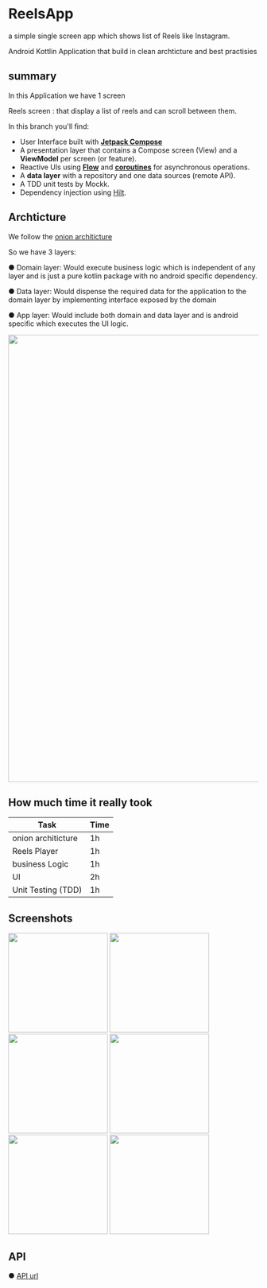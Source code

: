 # ReelsApp
a simple single screen app which shows list of Reels like Instagram.

Android Kottlin Application that build in clean archticture and best practisies


## summary
 In this Application we have 1 screen

Reels screen : that display a list of reels and can scroll between them.

In this branch you'll find:
*   User Interface built with **[Jetpack Compose](https://developer.android.com/jetpack/compose)** 
*   A presentation layer that contains a Compose screen (View) and a **ViewModel** per screen (or feature).
*   Reactive UIs using **[Flow](https://developer.android.com/kotlin/flow)** and **[coroutines](https://kotlinlang.org/docs/coroutines-overview.html)** for asynchronous operations.
*   A **data layer** with a repository and one data sources (remote API).
*   A TDD unit tests by Mockk.
*   Dependency injection using [Hilt](https://developer.android.com/training/dependency-injection/hilt-android).


## Archticture
 We follow the [onion architicture](https://medium.com/android-dev-hacks/detailed-guide-on-android-clean-architecture-9eab262a9011)
 
 So we have 3 layers:
 
●	Domain layer: Would execute business logic which is independent of any layer and is just a pure kotlin package with no android specific dependency.

●	Data layer: Would dispense the required data for the application to the domain layer by implementing interface exposed by the domain

●	App layer:
Would include both domain and data layer and is android specific which executes the UI logic.

<img src="https://user-images.githubusercontent.com/8076006/232272370-c7f80389-d612-4bbb-a077-5cc2550e962e.jpg" width= "900">



## How much time it really took

|     Task     | Time |
| ------------- | ------------- |
| onion architicture | 1h |
| Reels Player | 1h |
| business Logic | 1h |
| UI | 2h|
| Unit Testing (TDD) | 1h |

## Screenshots

<img src="https://github.com/ahmedshady68/ReelsApp/assets/8076006/5638f95c-ff9f-44f5-9432-02b8633f3467" width= "200">
<img src="https://github.com/ahmedshady68/ReelsApp/assets/8076006/fcb6cb8d-c7ce-4f0c-be4e-33ac490d5146" width= "200">
<img src="https://github.com/ahmedshady68/ReelsApp/assets/8076006/86ed2474-44b9-48b7-a703-28506a13dcda" width= "200">
<img src="https://github.com/ahmedshady68/ReelsApp/assets/8076006/84c1e03e-157e-47a3-8bfc-09381e169a7b" width= "200">
<img src="https://github.com/ahmedshady68/ReelsApp/assets/8076006/8686cb82-84b0-49d0-9e40-6b50e70e0c8a" width= "200">
<img src="https://github.com/ahmedshady68/ReelsApp/assets/8076006/ee6b0958-0544-474e-bade-efc8b0633efa" width= "200">


## API 

●	 [API url](https://api.usestoryteller.com/api/app/clips/clipssample/clips?ClientPlatform=Android&ClientVersion=9.2.0&x-storyteller-api-key=[get_your_api_key])
